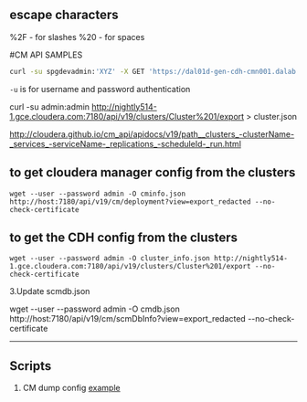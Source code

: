 ## escape characters

%2F - for slashes
%20 - for spaces





#CM API SAMPLES

```bash
curl -su spgdevadmin:'XYZ' -X GET 'https://dal01d-gen-cdh-cmn001.dalab.syniverse.com:7183/api/v13/clusters/Dallas%20Lab%20(Corp)%20Cluster/services/impala/impalaQueries?filter=(query_duration>1ms)&from=2018-06-20&to=2018-06-20T23:59:59'

```

`-u` is for username and password authentication

curl -su admin:admin http://nightly514-1.gce.cloudera.com:7180/api/v19/clusters/Cluster%201/export  > cluster.json


http://cloudera.github.io/cm_api/apidocs/v19/path__clusters_-clusterName-_services_-serviceName-_replications_-scheduleId-_run.html


## to get cloudera manager config from the clusters
```
wget --user --password admin -O cminfo.json http://host:7180/api/v19/cm/deployment?view=export_redacted --no-check-certificate
```

## to get the CDH config from the clusters
```
wget --user --password admin -O cluster_info.json http://nightly514-1.gce.cloudera.com:7180/api/v19/clusters/Cluster%201/export --no-check-certificate
```


3.Update scmdb.json

wget --user --password admin -O cmdb.json http://host:7180/api/v19/cm/scmDbInfo?view=export_redacted
--no-check-certificate


---
## Scripts

1. CM dump config [example](scripts/cm-dump-config.md)
